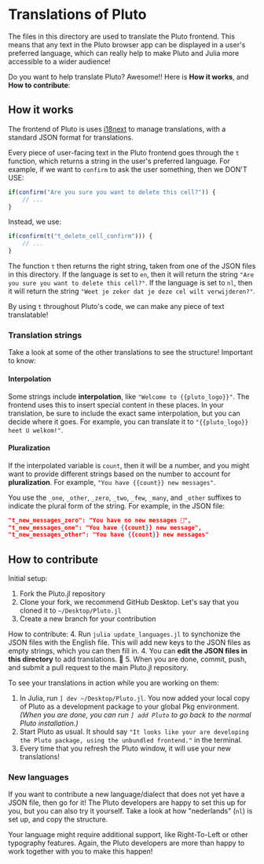 # Translations of Pluto

The files in this directory are used to translate the Pluto frontend. This means that any text in the Pluto browser app can be displayed in a user's preferred language, which can really help to make Pluto and Julia more accessible to a wider audience!

Do you want to help translate Pluto? Awesome!! Here is **How it works**, and **How to contribute**:

## How it works

The frontend of Pluto is uses [i18next](https://www.i18next.com/) to manage translations, with a standard JSON format for translations. 

Every piece of user-facing text in the Pluto frontend goes through the `t` function, which returns a string in the user's preferred language. For example, if we want to `confirm` to ask the user something, then we DON'T USE:

```js
if(confirm("Are you sure you want to delete this cell?")) {
    // ...
}
```

Instead, we use:

```js
if(confirm(t("t_delete_cell_confirm"))) {
    // ...
}
```

The function `t` then returns the right string, taken from one of the JSON files in this directory. If the language is set to `en`, then it will return the string `"Are you sure you want to delete this cell?"`. If the language is set to `nl`, then it will return the string `"Weet je zeker dat je deze cel wilt verwijderen?"`.

By using `t` throughout Pluto's code, we can make any piece of text translatable!


### Translation strings
Take a look at some of the other translations to see the structure! Important to know:

#### Interpolation
Some strings include **interpolation**, like `"Welcome to {{pluto_logo}}"`. The frontend uses this to insert special content in these places. In your translation, be sure to include the exact same interpolation, but you can decide where it goes. For example, you can translate it to `"{{pluto_logo}} heet U welkom!"`.

#### Pluralization
If the interpolated variable is `count`, then it will be a number, and you might want to provide different strings based on the number to account for **pluralization**. For example, `"You have {{count}} new messages"`.

You use the `_one`, `_other`, `_zero`, `_two`, `_few`, `_many`, and `_other` suffixes to indicate the plural form of the string. For example, in the JSON file:

```json
"t_new_messages_zero": "You have no new messages 🥺",
"t_new_messages_one": "You have {{count}} new message",
"t_new_messages_other": "You have {{count}} new messages"
```





## How to contribute

Initial setup:
1. Fork the Pluto.jl repository
2. Clone your fork, we recommend GitHub Desktop. Let's say that you cloned it to `~/Desktop/Pluto.jl`
3. Create a new branch for your contribution

How to contribute:
4. Run `julia update_languages.jl` to synchonize the JSON files with the English file. This will add new keys to the JSON files as empty strings, which you can then fill in.
4. You can **edit the JSON files in this directory** to add translations. 🌟
5. When you are done, commit, push, and submit a pull request to the main Pluto.jl repository.


To see your translations in action while you are working on them:
1. In Julia, run `] dev ~/Desktop/Pluto.jl`. You now added your local copy of Pluto as a development package to your global Pkg environment. _(When you are done, you can run `] add Pluto` to go back to the normal Pluto installation.)_
2. Start Pluto as usual. It should say `"It looks like your are developing the Pluto package, using the unbundled frontend."` in the terminal.
3. Every time that you refresh the Pluto window, it will use your new translations!




### New languages
If you want to contribute a new language/dialect that does not yet have a JSON file, then go for it! The Pluto developers are happy to set this up for you, but you can also try it yourself. Take a look at how "nederlands" (`nl`) is set up, and copy the structure.

Your language might require additional support, like Right-To-Left or other typography features. Again, the Pluto developers are more than happy to work together with you to make this happen!
